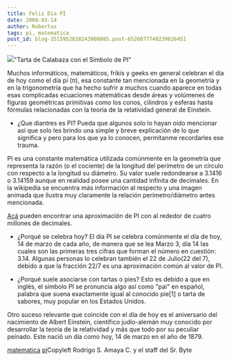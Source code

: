 ```yaml
---
title: Feliz Día PI
date: 2008-03-14
author: Robertux
tags: pi, matematica
post_id: blog-3515952828243908885.post-6526077740239626451
---
```


[![](http://bp0.blogger.com/_jH77WNrMVRA/R9mFlNxJydI/AAAAAAAAAnw/niYOdn6XY-s/s320/2190712270_b57a62e511.jpg)](http://bp0.blogger.com/_jH77WNrMVRA/R9mFlNxJydI/AAAAAAAAAnw/niYOdn6XY-s/s1600-h/2190712270_b57a62e511.jpg)"Tarta de Calabaza con el
      Símbolo de PI"

Muchos
      informáticos, matemáticos, frikis y geeks en general celebran el día de hoy como el día pi
      (π), esa constante tan mencionada en la geometría y en la trigonometría que ha hecho sufrir a
      muchos cuando aparece en todas esas complicadas ecuaciones matemáticas desde áreas y volúmenes
      de figuras geométricas primitivas como los conos, cilindros y esferas hasta fórmulas
      relacionadas con la teoría de la relatividad general de Einstein.

- ¿Que diantres es PI?
Pueda que algunos solo lo hayan oído mencionar así que solo les
      brindo una simple y breve explicación de lo que significa y pero para los que ya lo conocen,
      permítanme recordarles ese trauma.

PI es una constante matemática
      utilizada comúnmente en la geometría que representa la razón (o el cociente) de la longitud
      del perímetro de un círculo con respecto a la longitud su diámetro. Su valor suele redondearse
      a 3.1416 o 3.14159 aunque en realidad posee una cantidad infinita de decimales. En la
      wikipedia se encuentra más información al respecto y una imagen animada que ilustra muy
      claramente la relación perímetro/diámetro antes mencionada.

[Acá](http://zenwerx.com/pi.php) pueden encontrar una
      aproximación de PI con al rededor de cuatro millones de decimales.

- ¿Porqué se celebra hoy?
El día PI se celebra comúnmente el día de hoy, 14 de marzo de cada
      año, de manera que se lea Marzo 3, día 14 las cuales son las primeras tres cifras que forman
      el número en cuestión: 3.14. Algunas personas lo celebran también el 22 de Julio(22 del 7),
      debido a que la fracción 22/7 es una aproximación común al valor de PI.

- ¿Porqué suele asociarse con tartas o pies?
Esto
      es debido a que en inglés, el símbolo PI se pronuncia algo así como "pai" en español, palabra que suena exactamente
      igual al conocido pie[1] o tarta de sabores, muy popular en los Estados Unidos.

Otro suceso relevante que coincide con el día de hoy es el aniversario del
      nacimiento de Albert Einstein, científico judío-alemán muy conocido por desarrollar la teoría
      de la relatividad y más que todo por su peculiar peinado. Este nació un día como hoy, 14 de
      marzo en el año de 1879.

[matematica](http://www.blogalaxia.com/tags/matematica) [pi](http://www.blogalaxia.com/tags/pia)Copyleft Rodrigo S. Amaya C. y el staff del Sr.
      Byte